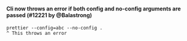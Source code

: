#### Cli now throws an error if both config and no-config arguments are passed (#12221 by @Balastrong)

<!-- prettier-ignore -->
```cli
prettier --config=abc --no-config .
^ This throws an error
```
